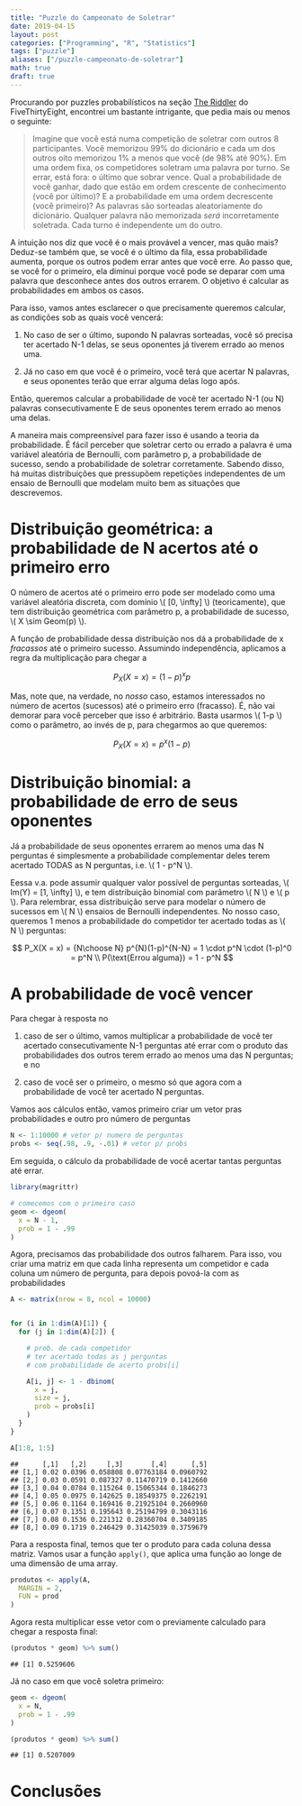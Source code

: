 ```yaml
---
title: "Puzzle do Campeonato de Soletrar"
date: 2019-04-15
layout: post
categories: ["Programming", "R", "Statistics"]
tags: ["puzzle"]
aliases: ["/puzzle-campeonato-de-soletrar"]
math: true
draft: true
---
```


Procurando por puzzles probabilísticos na seção [The
Riddler](https://fivethirtyeight.com/tag/the-riddler/) do
FiveThirtyEight, encontrei um bastante intrigante, que pedia mais ou
menos o seguinte:

> Imagine que você está numa competição de soletrar com outros 8
> participantes. Você memorizou 99% do dicionário e cada um dos outros
> oito memorizou 1% a menos que você (de 98% até 90%). Em uma ordem
> fixa, os competidores soletram uma palavra por turno. Se errar, está
> fora: o último que sobrar vence. Qual a probabilidade de você ganhar,
> dado que estão em ordem crescente de conhecimento (você por último)? E
> a probabilidade em uma ordem decrescente (você primeiro)? As palavras
> são sorteadas aleatoriamente do dicionário. Qualquer palavra não
> memorizada *será* incorretamente soletrada. Cada turno é independente
> um do outro.

A intuição nos diz que você é o mais provável a vencer, mas quão mais?
Deduz-se também que, se você é o último da fila, essa probabilidade
aumenta, porque os outros podem errar antes que você erre. Ao passo que,
se você for o primeiro, ela diminui porque você pode se deparar com uma
palavra que desconhece antes dos outros errarem. O objetivo é calcular
as probabilidades em ambos os casos.

Para isso, vamos antes esclarecer o que precisamente queremos calcular,
as condições sob as quais você vencerá:

1.  No caso de ser o último, supondo N palavras sorteadas, você só
    precisa ter acertado N-1 delas, se seus oponentes já tiverem errado
    ao menos uma.

2.  Já no caso em que você é o primeiro, você terá que acertar N
    palavras, e seus oponentes terão que errar alguma delas logo após.

Então, queremos calcular a probabilidade de você ter acertado N-1 (ou N)
palavras consecutivamente E de seus oponentes terem errado ao menos uma
delas.

A maneira mais compreensível para fazer isso é usando a teoria da
probabilidade. É fácil perceber que soletrar certo ou errado a palavra é
uma variável aleatória de Bernoulli, com parâmetro p, a probabilidade de
sucesso, sendo a probabilidade de soletrar corretamente. Sabendo disso,
há muitas distribuições que pressupõem repetições independentes de um
ensaio de Bernoulli que modelam muito bem as situações que descrevemos.

# Distribuição geométrica: a probabilidade de N acertos até o primeiro erro

O número de acertos até o primeiro erro pode ser modelado como uma
variável aleatória discreta, com domínio \\( \[0, \infty\] \\)
(teoricamente), que tem distribuição geométrica com parâmetro p, a
probabilidade de sucesso, \\( X \sim Geom(p) \\).

A função de probabilidade dessa distribuição nos dá a probabilidade de x
*fracassos* até o primeiro sucesso. Assumindo independência, aplicamos a
regra da multiplicação para chegar a

$$
P_X(X = x) = (1 - p)^xp 
$$

Mas, note que, na verdade, no *nosso* caso, estamos interessados no
número de acertos (sucessos) até o primeiro erro (fracasso). É, não vai
demorar para você perceber que isso é arbitrário. Basta usarmos \\( 1-p \\)
como o parâmetro, ao invés de p, para chegarmos ao que queremos:

$$
P_X(X = x) = p^x(1-p)
$$

# Distribuição binomial: a probabilidade de erro de seus oponentes

Já a probabilidade de seus oponentes errarem ao menos uma das N
perguntas é simplesmente a probabilidade complementar deles terem
acertado TODAS as N perguntas, i.e. \\( 1 - p^N \\).

Eessa v.a. pode assumir qualquer valor possível de perguntas sorteadas,
\\( Im(Y) = \[1, \infty\] \\), e tem distribuição binomial com parâmetro \\( N \\)
e \\( p \\). Para relembrar, essa distribuição serve para modelar o número de
sucessos em \\( N \\) ensaios de Bernoulli independentes. No nosso caso,
queremos 1 menos a probabilidade do competidor ter acertado todas as \\( N \\)
perguntas:

$$
P_X(X = x) = {N\choose N} p^{N}(1-p)^{N-N} = 1 \cdot p^N \cdot (1-p)^0 = p^N \\ P(\text{Errou alguma}) = 1 - p^N
$$

# A probabilidade de você vencer

Para chegar à resposta no

1.  caso de ser o último, vamos multiplicar a probabilidade de você ter
    acertado consecutivamente N-1 perguntas até errar com o produto das
    probabilidades dos outros terem errado ao menos uma das N perguntas;
    e no

2.  caso de você ser o primeiro, o mesmo só que agora com a
    probabilidade de você ter acertado N perguntas.

Vamos aos cálculos então, vamos primeiro criar um vetor pras
probabilidades e outro pro número de perguntas

``` r
N <- 1:10000 # vetor p/ numero de perguntas
probs <- seq(.98, .9, -.01) # vetor p/ probs
```

Em seguida, o cálculo da probabilidade de você acertar tantas perguntas
até errar.

``` r
library(magrittr)

# comecemos com o primeiro caso
geom <- dgeom(
  x = N - 1,
  prob = 1 - .99
)
```

Agora, precisamos das probabilidade dos outros falharem. Para isso, vou
criar uma matriz em que cada linha representa um competidor e cada
coluna um número de pergunta, para depois povoá-la com as probabilidades

``` r
A <- matrix(nrow = 8, ncol = 10000)


for (i in 1:dim(A)[1]) {
  for (j in 1:dim(A)[2]) {

    # prob. de cada competidor
    # ter acertado todas as j perguntas
    # com probabilidade de acerto probs[i]

    A[i, j] <- 1 - dbinom(
      x = j,
      size = j,
      prob = probs[i]
    )
  }
}

A[1:8, 1:5]
```

    ##      [,1]   [,2]     [,3]       [,4]      [,5]
    ## [1,] 0.02 0.0396 0.058808 0.07763184 0.0960792
    ## [2,] 0.03 0.0591 0.087327 0.11470719 0.1412660
    ## [3,] 0.04 0.0784 0.115264 0.15065344 0.1846273
    ## [4,] 0.05 0.0975 0.142625 0.18549375 0.2262191
    ## [5,] 0.06 0.1164 0.169416 0.21925104 0.2660960
    ## [6,] 0.07 0.1351 0.195643 0.25194799 0.3043116
    ## [7,] 0.08 0.1536 0.221312 0.28360704 0.3409185
    ## [8,] 0.09 0.1719 0.246429 0.31425039 0.3759679

Para a resposta final, temos que ter o produto para cada coluna dessa
matriz. Vamos usar a função `apply()`, que aplica uma função ao longe de
uma dimensão de uma array.

``` r
produtos <- apply(A,
  MARGIN = 2,
  FUN = prod
)
```

Agora resta multiplicar esse vetor com o previamente calculado para
chegar a resposta final:

``` r
(produtos * geom) %>% sum()
```

    ## [1] 0.5259606

Já no caso em que você soletra primeiro:

``` r
geom <- dgeom(
  x = N,
  prob = 1 - .99
)

(produtos * geom) %>% sum()
```

    ## [1] 0.5207009

# Conclusões
